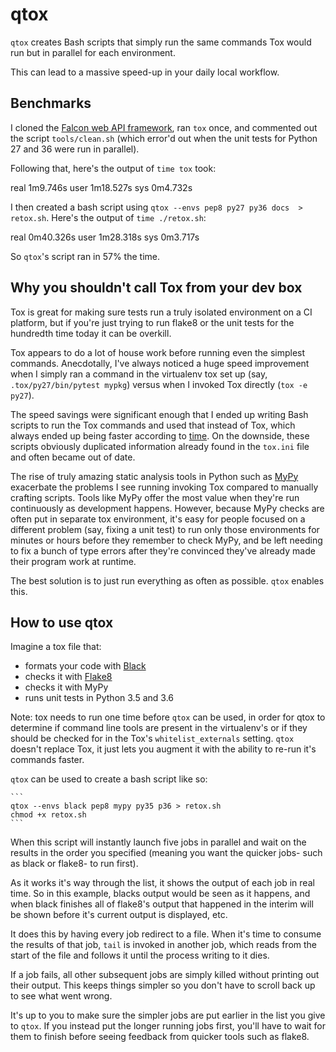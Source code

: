 # qtox

`qtox` creates Bash scripts that simply run the same commands Tox would run but in parallel for each environment.

This can lead to a massive speed-up in your daily local workflow.

## Benchmarks

I cloned the [Falcon web API framework](https://github.com/falconry/falcon), ran `tox` once, and commented out the script `tools/clean.sh` (which error'd out when the unit tests for Python 27 and 36 were run in parallel).

Following that, here's the output of `time tox` took:

real    1m9.746s
user    1m18.527s
sys 0m4.732s

I then created a bash script using `qtox --envs pep8 py27 py36 docs  > retox.sh`. Here's the output of `time ./retox.sh`:

real    0m40.326s
user    1m28.318s
sys 0m3.717s

So `qtox`'s script ran in 57% the time.

## Why you shouldn't call Tox from your dev box

Tox is great for making sure tests run a truly isolated environment on a CI platform, but if you're just trying to run flake8 or the unit tests for the hundredth time today it can be overkill.

Tox appears to do a lot of house work before running even the simplest commands. Anecdotally, I've always noticed a huge speed improvement when I simply ran a command in the virtualenv tox set up (say, `.tox/py27/bin/pytest mypkg`) versus when I invoked Tox directly (`tox -e py27`).

The speed savings were significant enough that I ended up writing Bash scripts to run the Tox commands and used that instead of Tox, which always ended up being faster according to [time](https://en.wikipedia.org/wiki/Time_%28Unix%29). On the downside, these scripts obviously duplicated information already found in the `tox.ini` file and often became out of date.

The rise of truly amazing static analysis tools in Python such as [MyPy](http://mypy-lang.org/) exacerbate the problems I see running invoking Tox compared to manually crafting scripts. Tools like MyPy offer the most value when they're run continuously as development happens. However, because MyPy checks are often put in separate tox environment, it's easy for people focused on a different problem (say, fixing a unit test) to run only those environments for minutes or hours before they remember to check MyPy, and be left needing to fix a bunch of type errors after they're convinced they've already made their program work at runtime.

The best solution is to just run everything as often as possible. `qtox` enables this.

## How to use qtox

Imagine a tox file that:

* formats your code with [Black](https://github.com/ambv/black)
* checks it with [Flake8](http://flake8.pycqa.org/en/latest/)
* checks it with MyPy
* runs unit tests in Python 3.5 and 3.6

Note: tox needs to run one time before `qtox` can be used, in order for qtox to determine if command line tools are present in the virtualenv's or if they should be checked for in the Tox's `whitelist_externals` setting. `qtox` doesn't replace Tox, it just lets you augment it with the ability to re-run it's commands faster.

`qtox` can be used to create a bash script like so:

    ```
    qtox --envs black pep8 mypy py35 p36 > retox.sh
    chmod +x retox.sh
    ```

When this script will instantly launch five jobs in parallel and wait on the results in the order you specified (meaning you want the quicker jobs- such as black or flake8- to run first).

As it works it's way through the list, it shows the output of each job in real time. So in this example, blacks output would be seen as it happens, and when black finishes all of flake8's output that happened in the interim will be shown before it's current output is displayed, etc.

It does this by having every job redirect to a file. When it's time to consume the results of that job, `tail` is invoked in another job, which reads from the start of the file and follows it until the process writing to it dies.

If a job fails, all other subsequent jobs are simply killed without printing out their output. This keeps things simpler so you don't have to scroll back up to see what went wrong.

It's up to you to make sure the simpler jobs are put earlier in the list you give to `qtox`. If you instead put the longer running jobs first, you'll have to wait for them to finish before seeing feedback from quicker tools such as flake8.
